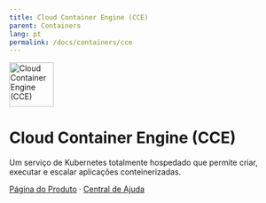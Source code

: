 ```yaml
---
title: Cloud Container Engine (CCE)
parent: Containers
lang: pt
permalink: /docs/containers/cce
---
```


<img src="https://res-static.hc-cdn.cn/cloudbu-site/public/new-product-icon/Containers/CCE.png" width="80" height="80" alt="Cloud Container Engine (CCE)">

# Cloud Container Engine (CCE)

Um serviço de Kubernetes totalmente hospedado que permite criar, executar e escalar aplicações conteinerizadas.

[Página do Produto](https://www.huaweicloud.com/intl/pt-br/product/cce.html) &middot;
[Central de Ajuda](https://support.huaweicloud.com/intl/pt-br/qs-cce/cce_qs_0001.html)
